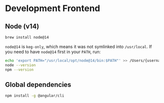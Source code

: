 # Development Frontend

## Node (v14)

```bash
brew install node@14
```

`node@14` is `keg-only`, which means it was not symlinked into `/usr/local`. If you need to have `node@14` first in your `PATH`, run:

```bash
echo 'export PATH="/usr/local/opt/node@14/bin:$PATH"' >> /Users/{username}/.bash_profile
node --version
npm --version
```

## Global dependencies

```bash
npm install -g @angular/cli
```

